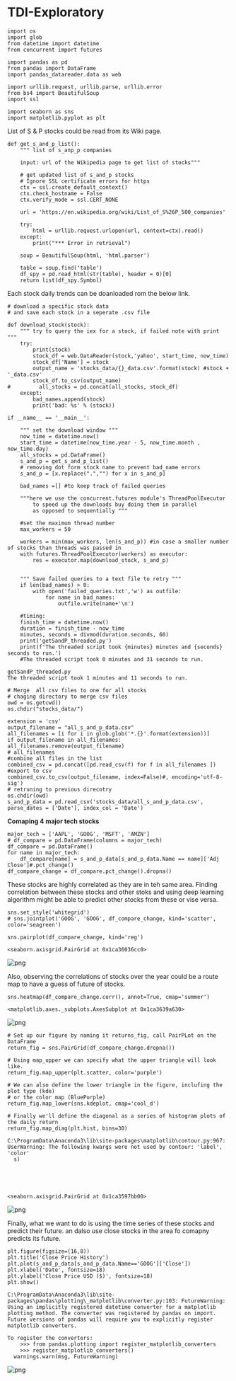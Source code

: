 # TDI-Exploratory


```
import os
import glob
from datetime import datetime
from concurrent import futures

import pandas as pd
from pandas import DataFrame
import pandas_datareader.data as web

import urllib.request, urllib.parse, urllib.error
from bs4 import BeautifulSoup
import ssl

import seaborn as sns
import matplotlib.pyplot as plt

```

List of S & P stocks could be read from its Wiki page.


```
def get_s_and_p_list():
    """ list of s_anp_p companies 
    
    input: url of the Wikipedia page to get list of stocks"""
        
    # get updated list of s_and_p stocks
    # Ignore SSL certificate errors for https
    ctx = ssl.create_default_context()
    ctx.check_hostname = False
    ctx.verify_mode = ssl.CERT_NONE

    url = 'https://en.wikipedia.org/wiki/List_of_S%26P_500_companies'

    try:
        html = urllib.request.urlopen(url, context=ctx).read()
    except:
        print("*** Error in retrieval")

    soup = BeautifulSoup(html, 'html.parser')

    table = soup.find('table')
    df_spy = pd.read_html(str(table), header = 0)[0]
    return list(df_spy.Symbol)
```

Each stock daily trends can be doanloaded rom the below link.


```
# download a specific stock data
# and save each stock in a seperate .csv file

def download_stock(stock):
    """ try to query the iex for a stock, if failed note with print """
    try:
        print(stock)
        stock_df = web.DataReader(stock,'yahoo', start_time, now_time)
        stock_df['Name'] = stock
        output_name = 'stocks_data/{}_data.csv'.format(stock) #stock + '_data.csv'
        stock_df.to_csv(output_name)        
#         all_stocks = pd.concat(all_stocks, stock_df)
    except:
        bad_names.append(stock)
        print('bad: %s' % (stock))
```


```
if __name__ == '__main__':

    """ set the download window """
    now_time = datetime.now()
    start_time = datetime(now_time.year - 5, now_time.month , now_time.day)
    all_stocks = pd.DataFrame()
    s_and_p = get_s_and_p_list()  
    # removing dot form stock name to prevent bad_name errors
    s_and_p = [x.replace(".","") for x in s_and_p]
    
    bad_names =[] #to keep track of failed queries

    """here we use the concurrent.futures module's ThreadPoolExecutor
        to speed up the downloads buy doing them in parallel 
        as opposed to sequentially """

    #set the maximum thread number
    max_workers = 50

    workers = min(max_workers, len(s_and_p)) #in case a smaller number of stocks than threads was passed in
    with futures.ThreadPoolExecutor(workers) as executor:
        res = executor.map(download_stock, s_and_p)


    """ Save failed queries to a text file to retry """
    if len(bad_names) > 0:
        with open('failed_queries.txt','w') as outfile:
            for name in bad_names:
                outfile.write(name+'\n')

    #timing:
    finish_time = datetime.now()
    duration = finish_time - now_time
    minutes, seconds = divmod(duration.seconds, 60)
    print('getSandP_threaded.py')
    print(f'The threaded script took {minutes} minutes and {seconds} seconds to run.')
    #The threaded script took 0 minutes and 31 seconds to run.
```

   
    getSandP_threaded.py
    The threaded script took 1 minutes and 11 seconds to run.
    


```
# Merge  all csv files to one for all stocks
# chaging directory to merge csv files
owd = os.getcwd()
os.chdir("stocks_data/")

extension = 'csv'
output_filename = "all_s_and_p_data.csv"
all_filenames = [i for i in glob.glob('*.{}'.format(extension))]
if output_filename in all_filenames: all_filenames.remove(output_filename)
# all_filenames
#combine all files in the list
combined_csv = pd.concat([pd.read_csv(f) for f in all_filenames ])
#export to csv
combined_csv.to_csv(output_filename, index=False)#, encoding='utf-8-sig')
# retruning to previous direcotry
os.chdir(owd)
s_and_p_data = pd.read_csv('stocks_data/all_s_and_p_data.csv', parse_dates = ['Date'], index_col = 'Date')
```

__Comaping 4 major tech stocks__


```
major_tech = ['AAPL', 'GOOG', 'MSFT', 'AMZN'] 
# df_compare = pd.DataFrame(columns = major_tech)
df_compare = pd.DataFrame()
for name in major_tech:
    df_compare[name] = s_and_p_data[s_and_p_data.Name == name]['Adj Close']#.pct_change()
df_compare_change = df_compare.pct_change().dropna()
```

These stocks are highly correlated as they are in teh same area. Finding correlation between these stocks and other stoks and using deep learning algorithm might be able to predict other stocks from these or vise versa.


```
sns.set_style('whitegrid')
# sns.jointplot('GOOG', 'GOOG', df_compare_change, kind='scatter', color='seagreen')

sns.pairplot(df_compare_change, kind='reg')
```




    <seaborn.axisgrid.PairGrid at 0x1ca36036cc0>




![png](output_10_1.png)


Also, observing the correlations of stocks over the year could be a route map to have a guess of future of stocks.


```
sns.heatmap(df_compare_change.corr(), annot=True, cmap='summer')
```




    <matplotlib.axes._subplots.AxesSubplot at 0x1ca3639a630>




![png](output_12_1.png)



```
# Set up our figure by naming it returns_fig, call PairPLot on the DataFrame
return_fig = sns.PairGrid(df_compare_change.dropna())

# Using map_upper we can specify what the upper triangle will look like.
return_fig.map_upper(plt.scatter, color='purple')

# We can also define the lower triangle in the figure, inclufing the plot type (kde) 
# or the color map (BluePurple)
return_fig.map_lower(sns.kdeplot, cmap='cool_d')

# Finally we'll define the diagonal as a series of histogram plots of the daily return
return_fig.map_diag(plt.hist, bins=30)
```

    C:\ProgramData\Anaconda3\lib\site-packages\matplotlib\contour.py:967: UserWarning: The following kwargs were not used by contour: 'label', 'color'
      s)
    




    <seaborn.axisgrid.PairGrid at 0x1ca3597bb00>




![png](output_13_2.png)


Finally, what we want to do is using the time series of these stocks and predict their future. an dalso use close stocks in the area fo comapny predicts its future. 


```
plt.figure(figsize=(16,8))
plt.title('Close Price History')
plt.plot(s_and_p_data[s_and_p_data.Name=='GOOG']['Close'])
plt.xlabel('Date', fontsize=18)
plt.ylabel('Close Price USD ($)', fontsize=18)
plt.show()
```

    C:\ProgramData\Anaconda3\lib\site-packages\pandas\plotting\_matplotlib\converter.py:103: FutureWarning: Using an implicitly registered datetime converter for a matplotlib plotting method. The converter was registered by pandas on import. Future versions of pandas will require you to explicitly register matplotlib converters.
    
    To register the converters:
    	>>> from pandas.plotting import register_matplotlib_converters
    	>>> register_matplotlib_converters()
      warnings.warn(msg, FutureWarning)
    


![png](output_15_1.png)

